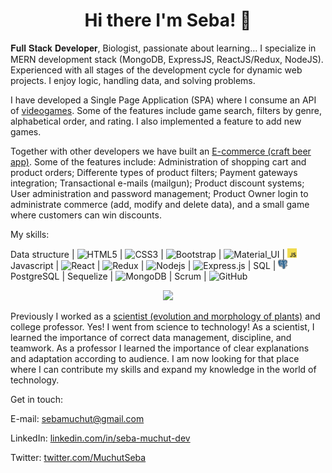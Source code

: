 <h1 align= "center"> Hi there I'm Seba! 👋 </h1>

𝐅𝐮𝐥𝐥 𝐒𝐭𝐚𝐜𝐤 𝐃𝐞𝐯𝐞𝐥𝐨𝐩𝐞𝐫, Biologist, passionate about learning…    I specialize in MERN development stack (MongoDB, ExpressJS, ReactJS/Redux, NodeJS). Experienced with all stages of the development cycle for dynamic web projects. I enjoy logic, handling data, and solving problems.

I have developed a Single Page Application (SPA) where I consume an API of [videogames](https://github.com/sebamuchut/PI-Videogames-FT14a). Some of the features include game search, filters by genre, alphabetical order, and rating. I also implemented a feature to add new games. 

Together with other developers we have built an [E-commerce (craft beer app)](https://la-montaner.vercel.app/). Some of the features include: Administration of shopping cart and product orders; Differente types of product filters; Payment gateways integration; Transactional e-mails (mailgun); Product discount systems; User administration and password management; Product Owner login to administrate commerce (add, modify and delete data), and a small game where customers can win discounts.
  
My skills: 

Data structure | ![HTML5](https://img.shields.io/badge/-HTML5-black?style=flat-square&logo=html5&logoColor=white) | ![CSS3](https://img.shields.io/badge/-CSS3-black?style=flat-square&logo=css3) | ![Bootstrap](https://img.shields.io/badge/-Bootstrap-black?style=flat-square&logo=bootstrap) | ![Material_UI](https://img.shields.io/badge/-Material_UI-black?style=flat-square&logo=material-ui) | <img height="15" src="https://raw.githubusercontent.com/github/explore/80688e429a7d4ef2fca1e82350fe8e3517d3494d/topics/javascript/javascript.png"> Javascript
 | ![React](https://img.shields.io/badge/-React-black?style=flat-square&logo=react) | ![Redux](https://img.shields.io/badge/-Redux-black?style=flat-square&logo=Redux) | ![Nodejs](https://img.shields.io/badge/-Nodejs-black?style=flat-square&logo=Node.js) | ![Express.js](https://img.shields.io/badge/express.js-black.svg?style=flat-square&logo=express) | SQL | <img height="15" src="https://raw.githubusercontent.com/github/explore/80688e429a7d4ef2fca1e82350fe8e3517d3494d/topics/postgresql/postgresql.png">PostgreSQL | Sequelize | ![MongoDB](https://img.shields.io/badge/-MongoDB-black?style=flat-square&logo=mongodb) | Scrum | ![GitHub](https://img.shields.io/badge/-GitHub-black?style=flat-square&logo=github)

<div align="center">
  <img src="https://github-readme-stats.vercel.app/api?username=sebamuchut"/>
</div>





Previously I worked as a [scientist (evolution and morphology of plants)](https://www.researchgate.net/profile/Sebastian-Muchut) and college professor. Yes! I went from science to technology! As a scientist, I learned the importance of correct data management, discipline, and teamwork. As a professor I learned the importance of clear explanations and adaptation according to audience. I am now looking for that place where I can contribute my skills and expand my knowledge in the world of technology.

Get in touch:

E-mail: sebamuchut@gmail.com

LinkedIn: [linkedin.com/in/seba-muchut-dev](https://www.linkedin.com/in/seba-muchut-dev/)

Twitter: [twitter.com/MuchutSeba](twitter.com/MuchutSeba)

